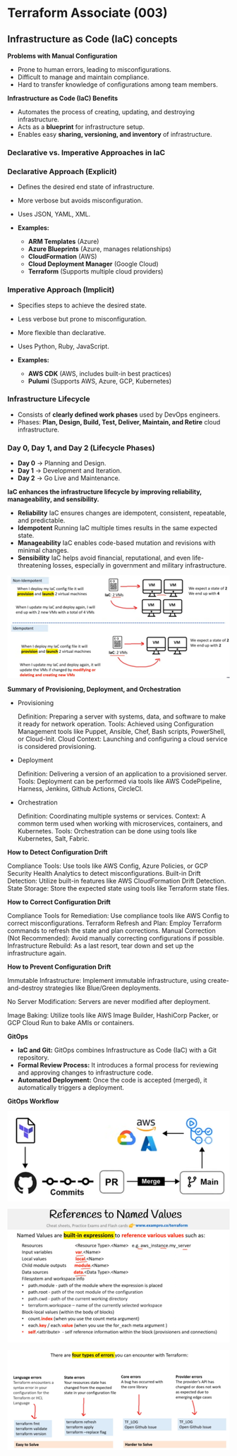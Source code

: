 # Terraform Associate (003)

## **Infrastructure as Code (IaC) concepts**

**Problems with Manual Configuration**

- Prone to human errors, leading to misconfigurations.
- Difficult to manage and maintain compliance.
- Hard to transfer knowledge of configurations among team members.

**Infrastructure as Code (IaC) Benefits**

- Automates the process of creating, updating, and destroying infrastructure.
- Acts as a **blueprint** for infrastructure setup.
- Enables easy **sharing, versioning, and inventory** of infrastructure.

### **Declarative vs. Imperative Approaches in IaC**

### **Declarative Approach** (Explicit)

- Defines the desired end state of infrastructure.
- More verbose but avoids misconfiguration.
- Uses JSON, YAML, XML.
- **Examples:**
    
    
    - **ARM Templates** (Azure)
    - **Azure Blueprints** (Azure, manages relationships)
    - **CloudFormation** (AWS)
    - **Cloud Deployment Manager** (Google Cloud)
    - **Terraform** (Supports multiple cloud providers)
    
    
    
### **Imperative Approach** (Implicit)

- Specifies steps to achieve the desired state.
- Less verbose but prone to misconfiguration.
- More flexible than declarative.
- Uses Python, Ruby, JavaScript.
- **Examples:**
    
    
    - **AWS CDK** (AWS, includes built-in best practices)
    - **Pulumi** (Supports AWS, Azure, GCP, Kubernetes)
    
      

### **Infrastructure Lifecycle**

- Consists of **clearly defined work phases** used by DevOps engineers.
- Phases: **Plan, Design, Build, Test, Deliver, Maintain, and Retire** cloud infrastructure.

### **Day 0, Day 1, and Day 2** (Lifecycle Phases)

- **Day 0** → Planning and Design.
- **Day 1** → Development and Iteration.
- **Day 2** → Go Live and Maintenance.

**IaC enhances the infrastructure lifecycle by improving reliability, manageability, and sensibility.**

- **Reliability**
IaC ensures changes are idempotent, consistent, repeatable, and predictable.
- **Idempotent**
Running IaC multiple times results in the same expected state.
- **Manageability**
IaC enables code-based mutation and revisions with minimal changes.
- **Sensibility**
IaC helps avoid financial, reputational, and even life-threatening losses, especially in government and military infrastructure.

![image.png](image%2032.png)

**Summary of Provisioning, Deployment, and Orchestration**

- Provisioning
    
    Definition: Preparing a server with systems, data, and software to make it ready for network operation.
    Tools: Achieved using Configuration Management tools like Puppet, Ansible, Chef, Bash scripts, PowerShell, or Cloud-Init.
    Cloud Context: Launching and configuring a cloud service is considered provisioning.
    
- Deployment
    
    Definition: Delivering a version of an application to a provisioned server.
    Tools: Deployment can be performed via tools like AWS CodePipeline, Harness, Jenkins, Github Actions, CircleCI.
    
- Orchestration
    
    Definition: Coordinating multiple systems or services.
    Context: A common term used when working with microservices, containers, and Kubernetes.
    Tools: Orchestration can be done using tools like Kubernetes, Salt, Fabric.
    

**How to Detect Configuration Drift**

Compliance Tools: Use tools like AWS Config, Azure Policies, or GCP Security Health Analytics to detect misconfigurations.
Built-in Drift Detection: Utilize built-in features like AWS CloudFormation Drift Detection.
State Storage: Store the expected state using tools like Terraform state files.

**How to Correct Configuration Drift**

Compliance Tools for Remediation: Use compliance tools like AWS Config to correct misconfigurations.
Terraform Refresh and Plan: Employ Terraform commands to refresh the state and plan corrections.
Manual Correction (Not Recommended): Avoid manually correcting configurations if possible.
Infrastructure Rebuild: As a last resort, tear down and set up the infrastructure again.

**How to Prevent Configuration Drift**

Immutable Infrastructure: Implement immutable infrastructure, using create-and-destroy strategies like Blue/Green deployments.

No Server Modification: Servers are never modified after deployment.

Image Baking: Utilize tools like AWS Image Builder, HashiCorp Packer, or GCP Cloud Run to bake AMIs or containers.

**GitOps** 

- **IaC and Git:** GitOps combines Infrastructure as Code (IaC) with a Git repository.
- **Formal Review Process:** It introduces a formal process for reviewing and approving changes to infrastructure code.
- **Automated Deployment:** Once the code is accepted (merged), it automatically triggers a deployment.

**GitOps Workflow** 

![image.png](image%2033.png)

![image.png](image%2034.png)

![image.png](image%2035.png)
